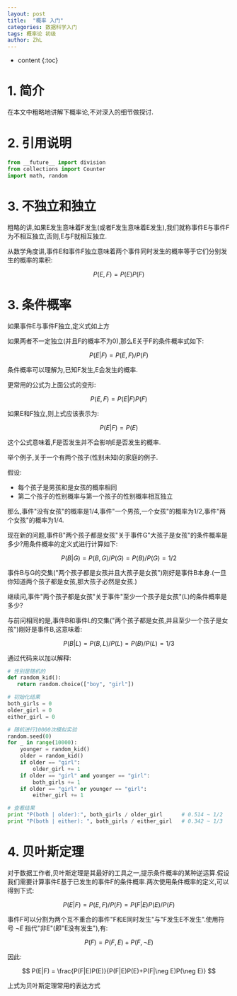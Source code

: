 ```yaml
---
layout: post
title:  "概率 入门"
categories: 数据科学入门
tags: 概率论 初级
author: ZhL
---
```


* content
{:toc}

# 1. 简介

在本文中粗略地讲解下概率论,不对深入的细节做探讨.



# 2. 引用说明

```python
from __future__ import division
from collections import Counter
import math, random
```

# 3. 不独立和独立

粗略的讲,如果E发生意味着F发生(或者F发生意味着E发生),我们就称事件E与事件F为不相互独立,否则,E与F就相互独立.

从数学角度讲,事件E和事件F独立意味着两个事件同时发生的概率等于它们分别发生的概率的乘积:

$$
P(E,F) = P(E)P(F)
$$

# 3. 条件概率

如果事件E与事件F独立,定义式如上方

如果两者不一定独立(并且F的概率不为0),那么E关于F的条件概率式如下:

$$
P(E|F) = P(E,F)/P(F)
$$

条件概率可以理解为,已知F发生,E会发生的概率.

 更常用的公式为上面公式的变形:

 $$
P(E,F) = P(E|F)P(F)
 $$

 如果E和F独立,则上式应该表示为:

 $$
P(E|F) = P(E)
 $$

 这个公式意味着,F是否发生并不会影响E是否发生的概率.

 举个例子,关于一个有两个孩子(性别未知)的家庭的例子.

 假设:
 - 每个孩子是男孩和是女孩的概率相同
 - 第二个孩子的性别概率与第一个孩子的性别概率相互独立

 那么,事件"没有女孩"的概率是1/4,事件"一个男孩,一个女孩"的概率为1/2,事件"两个女孩"的概率为1/4.

 现在新的问题,事件B"两个孩子都是女孩"关于事件G"大孩子是女孩"的条件概率是多少?用条件概率的定义式进行计算如下:

 $$
P(B|G) = P(B,G)/P(G) = P(B)/P(G)=1/2
 $$

 事件B与G的交集("两个孩子都是女孩并且大孩子是女孩")刚好是事件B本身.(一旦你知道两个孩子都是女孩,那大孩子必然是女孩.)

 继续问,事件"两个孩子都是女孩"关于事件"至少一个孩子是女孩"(L)的条件概率是多少?

 与前问相同的是,事件B和事件L的交集("两个孩子都是女孩,并且至少一个孩子是女孩")刚好是事件B,这意味着:

 $$
P(B|L) = P(B,L)/P(L) = P(B)/P(L)=1/3
 $$

 通过代码来以加以解释:

 ```python
 # 性别是随机的
 def random_kid():
    return random.choice(["boy", "girl"])

 # 初始化结果
 both_girls = 0
 older_girl = 0
 either_girl = 0

 # 随机进行10000次模拟实验
 random.seed(0)
 for _ in range(10000):
     younger = random_kid()
     older = random_kid()
     if older == "girl":
         older_girl += 1
     if older == "girl" and younger == "girl":
         both_girls += 1
     if older == "girl" or younger == "girl":
         either_girl += 1

 # 查看结果
 print "P(both | older):", both_girls / older_girl      # 0.514 ~ 1/2
 print "P(both | either): ", both_girls / either_girl   # 0.342 ~ 1/3
 ```


# 4. 贝叶斯定理

 对于数据工作者,贝叶斯定理是其最好的工具之一,提示条件概率的某种逆运算.假设我们需要计算事件E基于已发生的事件F的条件概率.两次使用条件概率的定义,可以得到下式:

 $$
P(E|F) = P(E,F)/P(F) = P(F|E)P(E)/P(F)
 $$

 事件F可以分割为两个互不重合的事件"F和E同时发生"与"F发生E不发生".使用符号 $\neg E$ 指代"非E"(即"E没有发生"),有:

 $$
P(F) = P(F,E)+P(F,\neg E)
 $$

 因此:

 $$
P(E|F) = \frac{P(F|E)P(E)}{P(F|E)P(E)+P(F|\neg E)P(\neg E)}
 $$

 上式为贝叶斯定理常用的表达方式









<script type="text/javascript" async src="https://cdn.mathjax.org/mathjax/latest/MathJax.js?config=TeX-MML-AM_CHTML">
</script>

